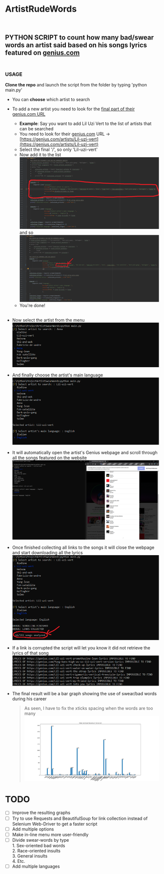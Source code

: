 # ArtistRudeWords <br/><br/> 
## PYTHON SCRIPT to count how many bad/swear words an artist said based on his songs lyrics featured on [genius.com](www.genius.com)<br/><br/> 
### USAGE

**Clone the repo** and launch the script from the folder by typing 'python main.py'

* You can **choose** which artist to search
* To add a new artist you need to look for the [final part of their genius.com URL](www.genius.com)
    * **Example**: Say you want to add Lil Uzi Vert to the list of artists that can be searched
    * You need to look for their [genius.com](www.genius.com) URL -> [https://genius.com/artists/Lil-uzi-vert](https://genius.com/artists/Lil-uzi-vert)
    * Select the final '/', so only 'Lil-uzi-vert'
    * Now add it to the list 
    ![](assets/spiegazioneGitHub1.png)
    and so
    ![](assets/spiegazioneGitHub2.png)
    * You're done!
<br/><br/> 
* Now select the artist from the menu
  ![](assets/menu.png)

* And finally choose the artist's main language
  ![](assets/menuLanguage.png)
  
* It will automatically open the artist's Genius webpage and scroll through all the songs featured on the website
  ![](assets/scrolling.png)

* Once finished collecting all links to the songs it will close the webpage and start downloading all the lyrics
  ![](assets/analyze.png)
  
* If a link is corrupted the script will let you know it did not retrieve the lyrics of that song
  ![](assets/lyrics_fail.png)
  
* The final result will be a bar graph showing the use of swear/bad words during his career  <br/>
   > As seen, I have to fix the xticks spacing when the words are too many
![](assets/graph.png)

# TODO
- [ ] Improve the resulting graphs
- [ ] Try to use Requests and BeautifulSoup for link collection instead of Selenium Web-Driver to get a faster script
- [ ] Add multiple options
- [ ] Make in-line menu more user-friendly
- [ ] Divide swear-words by type <br/> 
         1. Sex-oriented bad words<br/>
         2. Race-oriented insults<br/>
         3. General insults<br/>
         4. Etc.<br/>
- [ ] Add multiple languages
